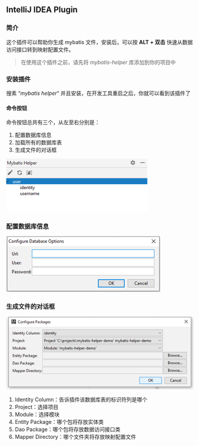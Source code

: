 ## IntelliJ IDEA Plugin

### 简介

这个插件可以帮助你生成 mybatis 文件，安装后，可以按 **ALT + 双击** 快速从数据访问接口转到映射配置文件。

> 在使用这个插件之前，请先将 *mybatis-helper* 库添加到你的项目中

### 安装插件

搜素 “*mybatis helper*“ 并且安装，在开发工具重启之后，你就可以看到该插件了

#### 命令按钮

命令按钮总共有三个，从左至右分别是：

1. 配置数据库信息
2. 加载所有的数据库表
3. 生成文件的对话框

![toolwindow](docs/pictures/toolwindow.png)

### 配置数据库信息

![configure-database-options](docs/pictures/configure-database-options.png)

### 生成文件的对话框

![configure-packages](docs/pictures/configure-packages.png)

1. Identity Column：告诉插件该数据库表的标识符列是哪个
2. Project：选择项目
3. Module：选择模块
4. Entity Package：哪个包将存放实体类
5. Dao Package：哪个包将存放数据访问接口类
6. Mapper Directory：哪个文件夹将存放映射配置文件
